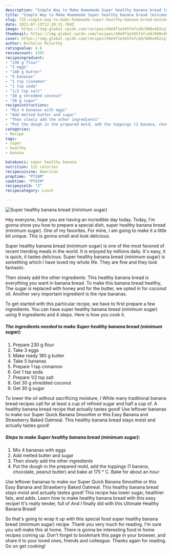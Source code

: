 ```yaml
---
description: "Simple Way to Make Homemade Super healthy banana bread (minimum sugar)"
title: "Simple Way to Make Homemade Super healthy banana bread (minimum sugar)"
slug: 725-simple-way-to-make-homemade-super-healthy-banana-bread-minimum-sugar
date: 2021-07-13T12:29:31.769Z
image: https://img-global.cpcdn.com/recipes/49e9f1e345fefcdd/680x482cq70/super-healthy-banana-bread-minimum-sugar-recipe-main-photo.jpg
thumbnail: https://img-global.cpcdn.com/recipes/49e9f1e345fefcdd/680x482cq70/super-healthy-banana-bread-minimum-sugar-recipe-main-photo.jpg
cover: https://img-global.cpcdn.com/recipes/49e9f1e345fefcdd/680x482cq70/super-healthy-banana-bread-minimum-sugar-recipe-main-photo.jpg
author: Nicholas McCarthy
ratingvalue: 4.9
reviewcount: 1581
recipeingredient:
- "230 g flour"
- "3 eggs"
- "180 g butter"
- "5 bananas"
- "1 tsp cinnamon"
- "1 tsp soda"
- "1/2 tsp salt"
- "30 g shredded coconut"
- "30 g sugar"
recipeinstructions:
- "Mix 4 bananas with eggs"
- "Add melted butter and sugar"
- "Then slowly add the other ingredients"
- "Put the dough in the prepared mold, add the toppings (1 banana, chocolate, peanut butter) and bake at 175 ° C. Bake for about an hour"
categories:
- Recipe
tags:
- super
- healthy
- banana

katakunci: super healthy banana 
nutrition: 122 calories
recipecuisine: American
preptime: "PT26M"
cooktime: "PT47M"
recipeyield: "3"
recipecategory: Lunch

---
```



![Super healthy banana bread (minimum sugar)](https://img-global.cpcdn.com/recipes/49e9f1e345fefcdd/680x482cq70/super-healthy-banana-bread-minimum-sugar-recipe-main-photo.jpg)

Hey everyone, hope you are having an incredible day today. Today, I'm gonna show you how to prepare a special dish, super healthy banana bread (minimum sugar). One of my favorites. For mine, I am going to make it a little bit unique. This is gonna smell and look delicious.

Super healthy banana bread (minimum sugar) is one of the most favored of recent trending meals in the world. It is enjoyed by millions daily. It's easy, it is quick, it tastes delicious. Super healthy banana bread (minimum sugar) is something which I have loved my whole life. They are fine and they look fantastic.

Then slowly add the other ingredients. This healthy banana bread is everything you want in banana bread. To make this banana bread healthy, The sugar is replaced with honey and for the butter, we opted in for coconut oil. Another very important ingredient is the ripe bananas.


To get started with this particular recipe, we have to first prepare a few ingredients. You can have super healthy banana bread (minimum sugar) using 9 ingredients and 4 steps. Here is how you cook it.

<!--inarticleads1-->

##### The ingredients needed to make Super healthy banana bread (minimum sugar):

1. Prepare 230 g flour
1. Take 3 eggs
1. Make ready 180 g butter
1. Take 5 bananas
1. Prepare 1 tsp cinnamon
1. Get 1 tsp soda
1. Prepare 1/2 tsp salt
1. Get 30 g shredded coconut
1. Get 30 g sugar


To lower the oil without sacrificing moisture, I While many traditional banana bread recipes call for at least a cup of refined sugar and half a cup of. A healthy banana bread recipe that actually tastes good! Use leftover bananas to make our Super Quick Banana Smoothie or this Easy Banana and Strawberry Baked Oatmeal. This healthy banana bread stays moist and actually tastes good! 

<!--inarticleads2-->

##### Steps to make Super healthy banana bread (minimum sugar):

1. Mix 4 bananas with eggs
1. Add melted butter and sugar
1. Then slowly add the other ingredients
1. Put the dough in the prepared mold, add the toppings (1 banana, chocolate, peanut butter) and bake at 175 ° C. Bake for about an hour


Use leftover bananas to make our Super Quick Banana Smoothie or this Easy Banana and Strawberry Baked Oatmeal. This healthy banana bread stays moist and actually tastes good! This recipe has lower sugar, healthier fats, and adds. Learn how to make healthy banana bread with this easy recipe! It&#39;s really tender, full of And I finally did with this Ultimate Healthy Banana Bread! 

So that's going to wrap it up with this special food super healthy banana bread (minimum sugar) recipe. Thank you very much for reading. I'm sure you will make this at home. There is gonna be interesting food in home recipes coming up. Don't forget to bookmark this page in your browser, and share it to your loved ones, friends and colleague. Thanks again for reading. Go on get cooking!
